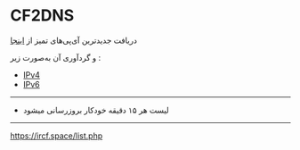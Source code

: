 # CF2DNS
دریافت جدیدترین آی‌پی‌های تمیز از [اینجا](https://stock.hostmonit.com/CloudFlareYes)

و گردآوری آن به‌صورت زیر :
* [IPv4](https://github.com/Use4Free/cf2dns/blob/master/list/ipv4.json)
* [IPv6](https://github.com/Use4Free/cf2dns/blob/master/list/ipv6.json)

---

* لیست هر ۱۵ دقیقه خودکار بروزرسانی میشود
---

https://ircf.space/list.php
